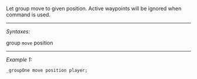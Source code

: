 Let group move to given position. Active waypoints will be ignored when command is used.


---
*Syntaxes:*

group `move` position

---
*Example 1:*

```sqf
_groupOne move position player;
```